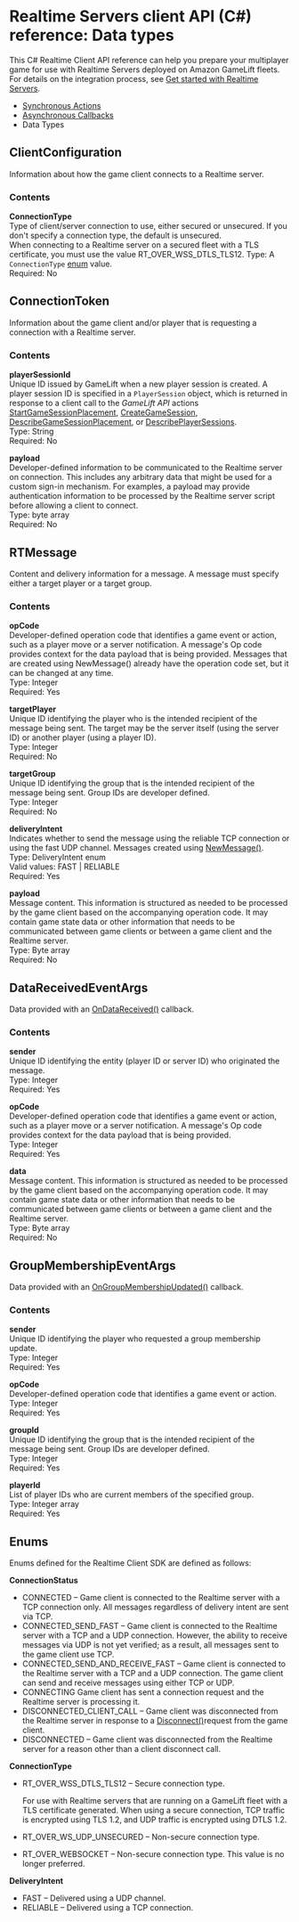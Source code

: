 # Realtime Servers client API \(C\#\) reference: Data types<a name="realtime-sdk-csharp-ref-datatypes"></a>

This C\# Realtime Client API reference can help you prepare your multiplayer game for use with Realtime Servers deployed on Amazon GameLift fleets\. For details on the integration process, see [Get started with Realtime Servers](realtime-plan.md)\.
+ [Synchronous Actions](realtime-sdk-csharp-ref-actions.md)
+ [Asynchronous Callbacks](realtime-sdk-csharp-ref-callbacks.md)
+ Data Types

## ClientConfiguration<a name="realtime-sdk-csharp-ref-datatypes-clientconfiguration"></a>

Information about how the game client connects to a Realtime server\. 

### Contents<a name="realtime-sdk-csharp-ref-datatypes-clientconfiguration-contents"></a>

**ConnectionType**  
Type of client/server connection to use, either secured or unsecured\. If you don't specify a connection type, the default is unsecured\.   
When connecting to a Realtime server on a secured fleet with a TLS certificate, you must use the value RT\_OVER\_WSS\_DTLS\_TLS12\. 
Type: A `ConnectionType` [enum](#realtime-sdk-csharp-ref-datatypes-enums) value\.  
Required: No

## ConnectionToken<a name="realtime-sdk-csharp-ref-datatypes-connectiontoken"></a>

Information about the game client and/or player that is requesting a connection with a Realtime server\.

### Contents<a name="realtime-sdk-csharp-ref-datatypes-connectiontoken-contents"></a>

**playerSessionId**  
Unique ID issued by GameLift when a new player session is created\. A player session ID is specified in a `PlayerSession` object, which is returned in response to a client call to the *GameLift API* actions [ StartGameSessionPlacement](https://docs.aws.amazon.com/gamelift/latest/apireference/API_StartGameSessionPlacement.html), [ CreateGameSession](https://docs.aws.amazon.com/gamelift/latest/apireference/API_CreateGameSession.html), [ DescribeGameSessionPlacement](https://docs.aws.amazon.com/gamelift/latest/apireference/API_DescribeGameSessionPlacement.html), or [ DescribePlayerSessions](https://docs.aws.amazon.com/gamelift/latest/apireference/API_DescribePlayerSessions.html)\.  
Type: String  
Required: No

**payload**  
Developer\-defined information to be communicated to the Realtime server on connection\. This includes any arbitrary data that might be used for a custom sign\-in mechanism\. For examples, a payload may provide authentication information to be processed by the Realtime server script before allowing a client to connect\.  
Type: byte array   
Required: No

## RTMessage<a name="realtime-sdk-csharp-ref-datatypes-rtmessage"></a>

Content and delivery information for a message\. A message must specify either a target player or a target group\. 

### Contents<a name="realtime-sdk-csharp-ref-datatypes-rtmessage-contents"></a>

**opCode**  
Developer\-defined operation code that identifies a game event or action, such as a player move or a server notification\. A message's Op code provides context for the data payload that is being provided\. Messages that are created using NewMessage\(\) already have the operation code set, but it can be changed at any time\.   
Type: Integer  
Required: Yes

**targetPlayer**  
Unique ID identifying the player who is the intended recipient of the message being sent\. The target may be the server itself \(using the server ID\) or another player \(using a player ID\)\.   
Type: Integer   
Required: No

**targetGroup**  
Unique ID identifying the group that is the intended recipient of the message being sent\. Group IDs are developer defined\.   
Type: Integer   
Required: No

**deliveryIntent**  
Indicates whether to send the message using the reliable TCP connection or using the fast UDP channel\. Messages created using [NewMessage\(\)](realtime-sdk-csharp-ref-actions.md#realtime-sdk-csharp-ref-actions-newmessage)\.  
Type: DeliveryIntent enum  
Valid values: FAST \| RELIABLE  
Required: Yes

**payload**  
Message content\. This information is structured as needed to be processed by the game client based on the accompanying operation code\. It may contain game state data or other information that needs to be communicated between game clients or between a game client and the Realtime server\.  
Type: Byte array   
Required: No

## DataReceivedEventArgs<a name="realtime-sdk-csharp-ref-datatypes-dataeventargs"></a>

Data provided with an [OnDataReceived\(\)](realtime-sdk-csharp-ref-callbacks.md#realtime-sdk-csharp-ref-callbacks-ondata) callback\. 

### Contents<a name="realtime-sdk-csharp-ref-datatypes-dataeventargs-contents"></a>

**sender**  
Unique ID identifying the entity \(player ID or server ID\) who originated the message\.  
Type: Integer   
Required: Yes

**opCode**  
Developer\-defined operation code that identifies a game event or action, such as a player move or a server notification\. A message's Op code provides context for the data payload that is being provided\.   
Type: Integer   
Required: Yes

**data**  
Message content\. This information is structured as needed to be processed by the game client based on the accompanying operation code\. It may contain game state data or other information that needs to be communicated between game clients or between a game client and the Realtime server\.  
Type: Byte array   
Required: No

## GroupMembershipEventArgs<a name="realtime-sdk-csharp-ref-datatypes-groupeventargs"></a>

Data provided with an [OnGroupMembershipUpdated\(\)](realtime-sdk-csharp-ref-callbacks.md#realtime-sdk-csharp-ref-callbacks-ongroupupdate) callback\. 

### Contents<a name="realtime-sdk-csharp-ref-datatypes-groupeventargs-contents"></a>

**sender**  
Unique ID identifying the player who requested a group membership update\.  
Type: Integer   
Required: Yes

**opCode**  
Developer\-defined operation code that identifies a game event or action\.   
Type: Integer   
Required: Yes

**groupId**  
Unique ID identifying the group that is the intended recipient of the message being sent\. Group IDs are developer defined\.  
Type: Integer   
Required: Yes

**playerId**  
List of player IDs who are current members of the specified group\.   
Type: Integer array   
Required: Yes

## Enums<a name="realtime-sdk-csharp-ref-datatypes-enums"></a>

Enums defined for the Realtime Client SDK are defined as follows: 

**ConnectionStatus**  
+ CONNECTED – Game client is connected to the Realtime server with a TCP connection only\. All messages regardless of delivery intent are sent via TCP\.
+ CONNECTED\_SEND\_FAST – Game client is connected to the Realtime server with a TCP and a UDP connection\. However, the ability to receive messages via UDP is not yet verified; as a result, all messages sent to the game client use TCP\. 
+ CONNECTED\_SEND\_AND\_RECEIVE\_FAST – Game client is connected to the Realtime server with a TCP and a UDP connection\. The game client can send and receive messages using either TCP or UDP\. 
+ CONNECTING Game client has sent a connection request and the Realtime server is processing it\.
+ DISCONNECTED\_CLIENT\_CALL – Game client was disconnected from the Realtime server in response to a [Disconnect\(\)](realtime-sdk-csharp-ref-actions.md#realtime-sdk-csharp-ref-actions-disconnect)request from the game client\.
+ DISCONNECTED – Game client was disconnected from the Realtime server for a reason other than a client disconnect call\.

**ConnectionType**  
+ RT\_OVER\_WSS\_DTLS\_TLS12 – Secure connection type\. 

  For use with Realtime servers that are running on a GameLift fleet with a TLS certificate generated\. When using a secure connection, TCP traffic is encrypted using TLS 1\.2, and UDP traffic is encrypted using DTLS 1\.2\.
+ RT\_OVER\_WS\_UDP\_UNSECURED – Non\-secure connection type\.
+ RT\_OVER\_WEBSOCKET – Non\-secure connection type\. This value is no longer preferred\.

**DeliveryIntent**  
+ FAST – Delivered using a UDP channel\. 
+ RELIABLE – Delivered using a TCP connection\. 